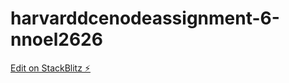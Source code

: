 # harvarddcenodeassignment-6-nnoel2626

[Edit on StackBlitz ⚡️](https://stackblitz.com/edit/harvarddcenodeassignment-6-nnoel2626)